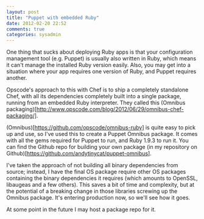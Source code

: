 ```yaml
---
layout: post
title: "Puppet with embedded Ruby"
date: 2012-02-20 22:52
comments: true
categories: sysadmin
---
```


One thing that sucks about deploying Ruby apps is that your configuration management tool (e.g. Puppet) is usually also written in Ruby, which means it can't manage the installed Ruby version easily. Also, you may get into a situation where your app requires one version of Ruby, and Puppet requires another.

Opscode's approach to this with Chef is to ship a completely standalone Chef, with all its dependencies completely built into a single package, running from an embedded Ruby interpreter. They called this (Omnibus packaging)[http://www.opscode.com/blog/2012/06/29/omnibus-chef-packaging/].

(Omnibus)[https://github.com/opscode/omnibus-ruby] is quite easy to pick up and use, so I've used this to create a Puppet Omnibus package. It comes with all the gems required for Puppet to run, and Ruby 1.9.3 to run it. You can find the Github repo for building your own package (in my repository on Github)[https://github.com/andytinycat/puppet-omnibus].

I've taken the approach of not building all binary dependencies from source; instead, I have the final OS package require other OS packages containing the binary dependencies it requires (which amounts to OpenSSL, libaugeas and a few others). This saves a bit of time and complexity, but at the potential of a breaking change in those libraries screwing up the Omnibus package. It's entering production now, so we'll see how it goes.

At some point in the future I may host a package repo for it.
